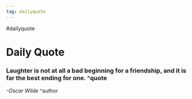 ```yaml
---
tag: dailyquote
---
```


#dailyquote

# Daily Quote

### Laughter is not at all a bad beginning for a friendship, and it is far the best ending for one. ^quote
*-Oscar Wilde* ^author
